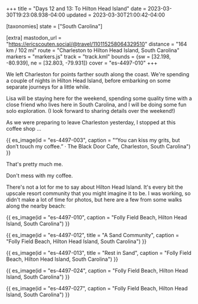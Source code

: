 +++
title = "Days 12 and 13: To Hilton Head Island"
date = 2023-03-30T19:23:08.938-04:00
updated = 2023-03-30T21:00:42-04:00

[taxonomies]
state = ["South Carolina"]

[extra]
mastodon_url = "https://ericscouten.social/@travel/110115258064329510"
distance = "164 km / 102 mi"
route = "Charleston to Hilton Head Island, South Carolina"
markers = "markers.js"
track = "track.kml"
bounds = {sw = [32.198, -80.939], ne = [32.803, -79.931]}
cover = "es-4497-010"
+++

We left Charleston for points farther south along the coast. We're spending a couple of nights in Hilton Head Island, before embarking on some separate journeys for a little while.

<!-- more -->

Lisa will be staying here for the weekend, spending some quality time with a close friend who lives here in South Carolina, and I will be doing some fun solo exploration. (I look forward to sharing details over the weekend!)

As we were preparing to leave Charleston yesterday, I stopped at this coffee shop ...

{{ es_image(id = "es-4497-003", caption = "“You can kiss my grits, but don’t touch my coffee.” · The Black Door Cafe, Charleston, South Carolina") }}

That's pretty much me.

Don't mess with my coffee.

There's not a lot for me to say about Hilton Head Island. It's every bit the upscale resort community that you might imagine it to be. I was working, so didn't make a lot of time for photos, but here are a few from some walks along the nearby beach:

{{ es_image(id = "es-4497-010", caption = "Folly Field Beach, Hilton Head Island, South Carolina") }}

{{ es_image(id = "es-4497-012", title = "A Sand Community", caption = "Folly Field Beach, Hilton Head Island, South Carolina") }}

{{ es_image(id = "es-4497-013", title = "Rest in Sand", caption = "Folly Field Beach, Hilton Head Island, South Carolina") }}

{{ es_image(id = "es-4497-024", caption = "Folly Field Beach, Hilton Head Island, South Carolina") }}

{{ es_image(id = "es-4497-027", caption = "Folly Field Beach, Hilton Head Island, South Carolina") }}

